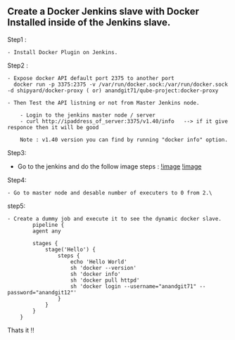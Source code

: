 

## Create a Docker Jenkins slave with Docker Installed inside of the Jenkins slave.

Step1  : 

    - Install Docker Plugin on Jenkins.

Step2 : 
  
    - Expose docker API default port 2375 to another port
      docker run -p 3375:2375 -v /var/run/docker.sock:/var/run/docker.sock -d shipyard/docker-proxy ( or) anandgit71/qube-project:docker-proxy
      
    - Then Test the API listning or not from Master Jenkins node.
      
        - Login to the jenkins master node / server
        - curl http://ipaddress_of_server:3375/v1.40/info   --> if it give responce then it will be good

        Note : v1.40 version you can find by running "docker info" option.
        
Step3: 

  - Go to the jenkins and do the follow image steps : 
[!image](https://github.com/learn-with-devops/devops/blob/master/Jenkins/Create-Docker-Jenkins-Slaves/Screenshot%20(16).png)
[!image](https://github.com/learn-with-devops/devops/blob/master/Jenkins/Create-Docker-Jenkins-Slaves/Screenshot%20(17).png)

Step4: 

    - Go to master node and desable number of executers to 0 from 2.\

step5:
    
    - Create a dummy job and execute it to see the dynamic docker slave.
            pipeline {
            agent any

            stages {
                stage('Hello') {
                    steps {
                        echo 'Hello World'
                        sh 'docker --version'
                        sh 'docker info'
                        sh 'docker pull httpd'
                        sh 'docker login --username="anandgit71" --password="anandgit12"'
                    }
                }
            }
        }


Thats it !!
